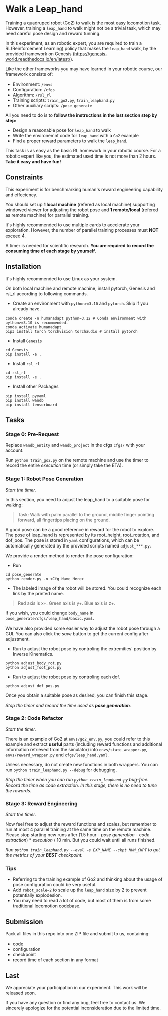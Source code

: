 # Walk a Leap_hand

Training a quadruped robot (Go2) to walk is the most easy locomotion task. However, training a `leap_hand` to walk might not be a trivial task, which may need careful pose design and reward tunning.

In this experiment, as an robotic expert, you are required to train a RL(Reinforcement Learning) policy that makes the `leap_hand` walk, by the provided framework on Genesis (https://genesis-world.readthedocs.io/en/latest/).

Like the other frameworks you may have learned in your robotic course, our framework consists of:
- Environment: `/envs`
- Configuration: `/cfgs`
- Algorithm: `/rsl_rl`
- Training scripts: `train_go2.py`, `train_leaphand.py`
- Other auxiliary scripts: `/pose_generate`

All you need to do is to **follow the instructions in the last section step by step:**
- Design a reasonable pose for `leap_hand` to walk
- Write the environemnt code for `leap_hand` with a `Go2` example
- Find a proper reward parameters to walk the `leap_hand`.

This task is as easy as the basic RL homework in your robotic course. For a robotic expert like you, the estimated used time is not more than 2 hours. **Take it easy and have fun!**


## Constraints

This experiment is for benchmarking human's reward engineering capability and effeciency. 

You should set up **1 local machine** (refered as local machine) supporting windowed viewer for adjusting the robot pose and **1 remote/local** (refered as remote machine) for parrallel training.

It's highly recommended to use multiple cards to accelerate your exploration. However, the number of parallel training processes must **NOT** exceed 4. 

A timer is needed for scientific research. **You are required to record the consuming time of each stage by yourself.**

## Installation

It's highly recommended to use Linux as your system. 

On both local machine and remote machine, install pytorch, Genesis and rsl_rl according to following commands.

- Create an environment with `python>=3.10` and `pytorch`. Skip if you already have. 

```
conda create -n humanadapt python=3.12 # Conda environment with python>=3.10 is recommended.
conda activate humanadapt 
pip3 install torch torchvision torchaudio # install pytorch
```
- Install `Genesis`

```
cd Genesis
pip install -e .
```

- Install `rsl_rl`
```
cd rsl_rl
pip install -e .
```

- Install other Packages

```
pip install pyyaml
pip install wandb
pip install tensorboard
```

## Tasks

### Stage 0: Pre-Request

Replace `wandb_entity` and `wandb_project` in the cfgs `cfgs/` with  your account.

Run `python train_go2.py` on the remote machine and use the timer to record the entire *execution* time (or simply take the ETA).

### Stage 1: Robot Pose Generation

*Start the timer.*

In this section, you need to adjust the leap_hand to a suitable pose for walking:

> Task: Walk with palm parallel to the ground, middle finger pointing forward, all fingertips placing on the ground.

A good pose can be a good reference in reward for the robot to explore. 
The pose of leap_hand is represented by its root_height, root_rotation, and dof_pos. The pose is stored in `yaml` configurations, which can be automatically generated by the provided scripts named `adjust_***.py`.

We provide a render method to render the pose configuration:

- Run
```
cd pose_generate
python render.py -n <Cfg Name Here>
```
- The labeled image of the robot will be stored. You could recognize each link by the printed name. 

> Red axis is x+.  Green axis is y+. Blue axis is z+. 

If you wish, you could change `body_name` in `pose_generate/cfgs/leap_hand/basic.yaml`.

We have also provided some easier way to adjust the robot pose through a GUI. You can also click the *save* button to get the current config after adjustment.

- Run to adjust the robot pose by controling the extremities' position by Inverse Kinematics.
```
python adjust_body_rot.py
python adjust_foot_pos.py
```

- Run to adjust the robot pose by controling each dof.
```
python adjust_dof_pos.py
```

Once you obtain a suitable pose as desired, you can finish this stage. 

*Stop the timer and record the time used as **pose generation**.*

### Stage 2: Code Refactor

*Start the timer.*

There is an example of Go2 at `envs/go2_env.py`, you could refer to this example and extract **useful** parts (including reward functions and additional information retrieved from the simulator) into `envs/state_wrapper.py`, `envs/reward_wrapper.py` and `cfgs/leap_hand.yaml`. 

Unless necessary, do not create new functions in both wrappers. You can run `python train_leaphand.py --debug` for debugging.

*Stop the timer when you can run `python train_leaphand.py` bug-free. Record the time as *code extraction*. In this stage, there is no need to tune the rewards.*

### Stage 3: Reward Engineering

*Start the timer.*

Now feel free to adjust the reward functions and scales, but remember to run at most 4 parallel training at the same time on the remote machine. Please stop starting new runs after (1.5 hour - *pose generation* - *code extraction*) * *execution* / 10 min. But you could wait until all runs finished.

*Run `python train_leaphand.py --eval -e EXP_NAME --ckpt NUM_CKPT` to get the metrics of your **BEST** checkpoint.*

### Tips
- Referring to the training example of Go2 and thinking about the usage of pose configuration could be very useful.
- Add `robot_scale=2` to scale up the `leap_hand` size by 2 to prevent potentially explodesion.
- You may need to read a lot of code, but most of them is from some traditional locomotion codebase. 

## Submission

Pack all files in this repo into one ZIP file and submit to us, containing:
- code
- configuration
- checkpoint
- record time of each section in any format 

## Last

We appreciate your participation in our experiment. This work will be released soon.

If you have any question or find any bug, feel free to contact us. We sincerely apologize for the potential inconsideration due to the limited time. 
